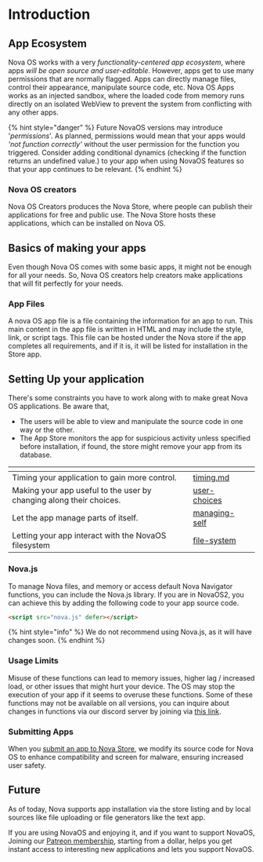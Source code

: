 # Introduction

## App Ecosystem

Nova OS works with a very _functionality-centered app ecosystem_, where apps _will be open source and user-editable_. However, apps get to use many permissions that are normally flagged. Apps can directly manage files, control their appearance, manipulate source code, etc. Nova OS Apps works as an injected sandbox, where the loaded code from memory runs directly on an isolated WebView to prevent the system from conflicting with any other apps.

{% hint style="danger" %}
Future NovaOS versions may introduce '_permissions_'. As planned, permissions would mean that your apps would _'not function correctly'_ without the user permission for the function you triggered. Consider adding conditional dynamics (checking if the function returns an undefined value.) to your app when using NovaOS features so that your app continues to be relevant.
{% endhint %}

### Nova OS creators

Nova OS Creators produces the Nova Store, where people can publish their applications for free and public use. The Nova Store hosts these applications, which can be installed on Nova OS.

## Basics of making your apps

Even though Nova OS comes with some basic apps, it might not be enough for all your needs. So, Nova OS creators help creators make applications that will fit perfectly for your needs.

### App Files

A nova OS app file is a file containing the information for an app to run. This main content in the app file is written in HTML and may include the style, link, or script tags. This file can be hosted under the Nova store if the app completes all requirements, and if it is, it will be listed for installation in the Store app.

## Setting Up your application

There's some constraints you have to work along with to make great Nova OS applications. Be aware that,

* The users will be able to view and manipulate the source code in one way or the other.
* The App Store monitors the app for suspicious activity unless specified before installation, if found, the store might remove your app from its database.

<table data-view="cards"><thead><tr><th></th><th data-type="content-ref"></th><th></th></tr></thead><tbody><tr><td>Timing your application to gain more control.</td><td><a href="timing.md">timing.md</a></td><td></td></tr><tr><td>Making your app useful to the user by changing along their choices.</td><td><a href="user-choices/">user-choices</a></td><td></td></tr><tr><td>Let the app manage parts of itself.</td><td><a href="managing-self/">managing-self</a></td><td></td></tr><tr><td>Letting your app interact with the NovaOS filesystem</td><td><a href="file-system/">file-system</a></td><td></td></tr></tbody></table>

### Nova.js

To manage Nova files, and memory or access default Nova Navigator functions, you can include the Nova.js library. If you are in NovaOS2, you can achieve this by adding the following code to your app source code.

```html
<script src="nova.js" defer></script>
```

{% hint style="info" %}
We do not recommend using Nova.js, as it will have changes soon.
{% endhint %}

### Usage Limits

Misuse of these functions can lead to memory issues, higher lag / increased load, or other issues that might hurt your device. The OS may stop the execution of your app if it seems to overuse these functions. Some of these functions may not be available on all versions, you can inquire about changes in functions via our discord server by joining via [this link](https://discord.gg/NhC8N2Mxta).

### Submitting Apps

When you [submit an app to Nova Store](../../how-to/publish-to-nova-store.md), we modify its source code for Nova OS to enhance compatibility and screen for malware, ensuring increased user safety.

## Future

As of today, Nova supports app installation via the store listing and by local sources like file uploading or file generators like the text app.

If you are using NovaOS and enjoying it, and if you want to support NovaOS, Joining our [Patreon membership](https://www.patreon.com/adthoughtsglobal/membership), starting from a dollar, helps you get instant access to interesting new applications and lets you support NovaOS.
